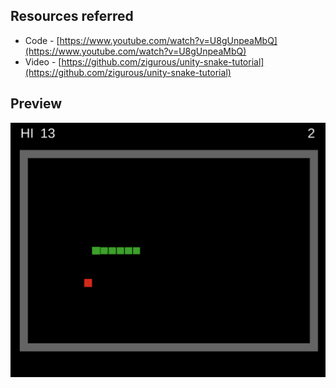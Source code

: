 ## Resources referred

- Code - [https://www.youtube.com/watch?v=U8gUnpeaMbQ](https://www.youtube.com/watch?v=U8gUnpeaMbQ)
- Video - [https://github.com/zigurous/unity-snake-tutorial](https://github.com/zigurous/unity-snake-tutorial)

## Preview

![Alt text](<Screenshot 2023-07-13 at 5.09.05 AM.png>)
